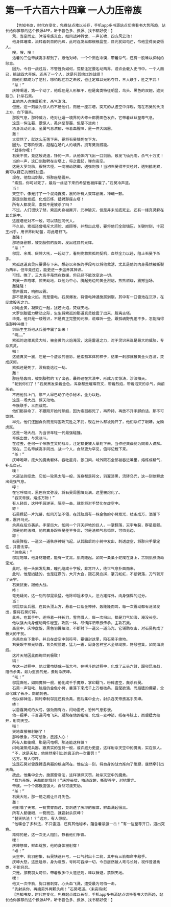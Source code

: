 # 第一千六百六十四章 一人力压帝族
        【告知书友，时代在变化，免费站点难以长存，手机app多书源站点切换看书大势所趋，站长给你推荐的这个换源APP，听书音色多、换源、找书都好使！】
       荒，当空而立，沐浴帝族真血，如同战神转世，一声长啸，四方风云动！
       他身体璀璨，流转着刺目的光辉，此时连发丝都根根晶莹，目光犹如电芒，令他显得英姿慑人。
       嗖，嗖，嗖！
       活着的三位帝族高手都到了，跟他对峙，一个个面色冷漠，带着杀气，还有一股难以抑制的怒意。
       因为，今日一战过后，不管胜负如何，荒都注定要名动两界，或许会载入史书中。一个人而已，挑战四大帝族，还杀了一个人，这是何其绚烂的战绩？
       而他们都成为了陪衬，哪怕现在将之击败，也注定难以光彩夺目，三人联手，胜之不武！
       “杀！”
       庆坤喝道，第一个动了，他现在是人形躯干，但是禽类特征明显，鸟头、黑色的双翅，遮天蔽日，扑杀石昊。
       其他两人也施展祖术，杀气澎湃。
       但是，这一刻最为惊人的不是他们，而是一座古塔，突兀的从虚空中浮现，落在石昊的头顶上方，向下镇杀。
       那股气息，那种威力，绝对让遁一境界的大修士都要面色发白，它带着丝丝至尊气息。
       这是一件法器，很惊人，虽非至尊器，但是不远矣！
       塔身流动光泽，金属气息浓郁，带着血腥味，是一件大凶器。
       轰！
       太突然了，就这么压落下来，要将石昊镇死在下方。
       因为，它等阶很高，超越在场几人的境界，拥有莫测威能。
       “就等你呢！”
       石昊不慌，竟这般说道，铮的一声，从他体内飞出一口剑胎，散发飞仙光雨，杀气十万丈！
       当的一声，这口剑胎劈在古塔上，将之震起，弹向高空。
       这是大罗剑胎，很特古怪，一向被动防御，遇强则强！当初石昊得不灭经时，遇到鹤无双，竟可以藉它抗衡炼仙壶。
       现在，他祭出剑胎，将那座塔震开。
       “索孤，你可以死了，最后一丝活下来的希望也被挥霍了。”石昊冷声道。
       当！
       天空中，像是打了一个混沌霹雳，震的所有人双耳剧痛，神魂一颤。
       那是剑胎发威，化成匹练，猛劈那座古塔！
       所有人都发呆，索孤不是被杀了吗？
       不过，人们很快了然，索孤肉身被撕开，元神破灭，但是并未彻底死去，还有一缕真灵躲在其兵器中。
       这座塔绝对不一般，可以镇压同代人。
       不久前，索孤还曾喝斥大须陀、戚顾等，并祭出此塔，要将他们全部镇压。关键时刻，十冠王出手，用世界树幼苗，将此塔扫飞。
       轰隆！
       那塔身剧颤，被剑胎劈的轰鸣，发出炫目的光辉。
       “杀！”
       邬昆、余禹、庆坤大吼，一起动了，看到挽救索孤的契机，自然全力以赴，阻止石昊下杀手。
       索孤这道真灵只要保存下来，想必以帝族的手段可以将他救活，尤其是他的肉身虽然被撕裂为两半，但毕竟还在，能更进一步温养其神识。
       可惜，晚了，三大高手虽然在救援，但已经不能改变这一切。
       石昊一声咆哮，惊天动地，以他为中心，腾起无边的黄金烈焰，熊熊燃烧，震撼当场。
       轰隆隆！
       雷声震耳，响彻云霄。
       那不是黄金火焰，而是雷电，石昊爆发，将雷电神通施展到限，其中有一口雷池在沉浮，在绽放毁灭之力。
       闪电金黄，凝聚在一起，犹若火焰，焚烧天地。
       大罗剑胎猛力劈动之际，生生将索孤的那道真灵给震了出来，脱离古塔。
       毕竟，他只是一缕残识，不是真正完整的元神，说难听一些，跟孤魂野鬼差不多，怎能挡得住那种冲撞？
       剑胎生生将他从兵器中震了出来！
       “啊……”
       索孤的这缕真灵大叫，被金黄的火焰淹没，这是雷道之力，对于灵识来说是最大的威胁，专杀真灵。
       啪！
       这道真灵一震，它是一个虚淡的兽影，是索孤本体的样子，结果一刹那就被黄金火吞没，焚成灰烬。
       索孤还是死了，没有能逃过一劫。
       轰！
       那座塔轰鸣，被剑胎劈的飞了出去，最终砸在大漠中，形成万丈惊涛，沙浪拍天。
       “轮到你们了！”石昊黑发染着金色，浑身都是璀璨符文，带着烈焰，带着滔天的杀气，向前杀去。
       不用他找上门，那三人早已动了绝杀秘术，全力以赴。
       这是一场大战，惊天动地。
       帝族联手，三杰战荒。
       他们都拼命了，不跟刚开始时那般，因为索孤都死了，再矜持，再放不开手脚的话，那不可饶恕。
       早先，他们还因自负而觉得围攻荒胜之不武，现在什么都被抛开了，他们杀红了眼睛，龙腾虎跃。
       这是一场大战，为当世年轻一代最强碰撞。
       帝族出世，与荒决斗。
       在过去，任何一个帝族生灵的战斗，注定都要被人摹刻下来，当作经典战例为同辈人讲解。
       现在，三名帝族高手同出，战一个人，自然更为罕见，值得记载下来。
       “杀！”
       庆坤咆哮，庞大的魔禽躯体，吞吐星月，张口间，域外陨石全部被吞进嘴里，熔炼成精气，补充自己。
       噗！
       大道法则绽放，它如一轮黑太阳一般，浑身都是符文，羽翼漆黑，流转乌光，这一刻他释放出最强气息。
       呼！
       在它呼啸间，黑色符文弥漫，将石昊周围填充满，这里被熔化了。
       “吞天帝族，熔炼万物！”
       有人轻叹，这种手段逆天，隔空一击，就能将对手焚化在虚空中。
       砰！
       石昊撑起一片光幕，如同万法不侵，在其脑后有一株金色的小树发光，枝条成万，洒落下来，震开乌光。
       余禹在后方袭杀，手掌巨大，如同一个开天辟地的巨人，一掌翻落，天宇龟裂，群星摇颤。
       那是他的法相，他的真身跟石昊差不多高，可是法相气息惊世，可怕无边。
       砰！
       石昊弹指，一道又一道秩序神链飞起，从其脑后的小树中发出，刺透虚空，将那只手掌定住，并要击穿。
       “纳命来！”
       邬昆咆哮，他身材雄健，能有一丈高，肌肉隆起，如同一条条小蛇爬在身上，古铜肌肤流动宝光。
       此时，他一头紫发乱舞，瞳孔缩成十字般，非常吓人，绝世气息扑面而来。
       此时，他是凶猛的，也是狂霸的，大开大合，跟石昊血拼，掌刀如虹，不断劈落，刀气斩开了天宇。
       石昊抗衡，跟他大战。
       咚！
       毫无疑问，这一刻的邬昆最猛，他除却祖术惊人，法力雄浑外，肉身强悍的过分。
       当！
       邬昆祭出兵器，在其头顶上方，悬着一口紫金神钟，轰隆隆而鸣，每一次震动都有涟漪发出，要将石昊打碎。
       此外，在其手中，还持着一杆长刀，雪亮慑人，每一次扫出，都是刀气如海，淹没长空。
       他以强大肉身催动两件秘宝，攻防一体，尽情挥洒帝族传承，主攻石昊。
       高空中，庆坤盘旋，黑色羽翼拍动，不断射下一道又一道乌光，它辅助攻击，对石昊构成了极大的干扰。
       余禹也在下重手，并且在虚空中刻符号，要镇封这里，陷石昊于绝地。
       石昊眼中神光毕露，背负鲲鹏翅，猛力一震，周身各种宝术全部绽放，符号密集，如同海浪般。
       这片天地因此而绚烂到极致！
       锵！
       在这一过程中，他以雷电铸成一张大弓，在拼斗的过程中，化成了三头六臂，跟邬昆决战，阻击余禹，最为重要的是，要射杀庆坤。
       “吼！”
       邬昆嘶吼，如同魔神一般，他化成千手魔尊，掌印翻飞，粉碎虚空，轰杀石昊。
       石昊一声轻叱，脑后的金色小树，垂落下来成千上万根枝条，晶莹欲滴，而后猛的绷紧，全部化成了长矛，向前刺去。
       他以柳神法，同时牵制邬昆还有余禹，而后集中全力，射杀吞天帝族高手庆坤。
       哧！
       以雷霆铸成的大弓，强劲而有力，闪动雷光，恐怖气息弥漫。
       他一招手，千百道闪电飞来，凝聚在他的指端，化成一支神箭，搭在弓弦上，而后猛力拉开，射向天空。
       嗡！
       天地直接被射崩了！
       那种景象，不可想象，震撼人心！
       所有人都傻眼，那是闪电啊，那还能这样做？
       闪电凝聚成兵器，跟真实的宝具一般，或许威力更盛，这样射杀天空中的魔禽，实在惊人。
       “不，这是天劫，他居然牵引出的真正的一次雷罚！”
       远方，有人惊呼。
       这是石昊以雷霆铸造兵器的根由所在，他在这一刻，将自身的战力推向了绝巅，居然牵引出天劫。
       故此，他集中全力，施展雷帝法，这样演绎天罚，射杀天空中的魔禽。
       “我为帝族，天劫能耐我何！”庆坤长啸，拍动双翅，撕裂苍宇，对抗雷光。
       帝族，一个个都极度强大，自然可渡天劫。
       “杀！”
       石昊大吼，那一箭之威让日月失色。
       轰！
       他射塌了天穹，一箭贯穿而过，竟刺透了庆坤的躯体，鲜血溅起很高。
       所有人都傻眼，一箭而已，就要射杀庆坤？
       “替天执法！？”远方，有人惊叹。
       “他糅合了多种法，不只雷道，还有其他秘术，蕴含着最强一击！”有一位至尊开口，道出究竟。
       难得的是，这一次无人阻拦，静看他们争锋。
       噗！
       庆坤怒啸，鲜血绽放，他的身体被射穿！
       “哧！”
       天空中，箭羽密集，石昊快速开弓，一口气射出十二箭，其中有三箭都命中敌手。
       庆坤大怒，这是耻辱，身为帝族，号称可吞掉一切，今日居然被人弯弓长射，视作普通禽类，不能容忍。
       只是，那箭羽太可怕，带着很多中大道法则，难以躲避，禁锢天地。
       噗！
       他又一次中箭，胸口被刺穿，心头血飞溅，遭受最为可怕一击。
       “先射杀你，再摘另外两颗头颅！”石昊喝道。（未完待续）
       【告知书友，时代在变化，免费站点难以长存，手机app多书源站点切换看书大势所趋，站长给你推荐的这个换源APP，听书音色多、换源、找书都好使！】